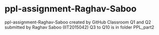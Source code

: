 # ppl-assignment-Raghav-Saboo
ppl-assignment-Raghav-Saboo created by GitHub Classroom
Q1 and Q2 submitted by Raghav Saboo (IIT2015042)
Q3 to Q10 is in folder PPL_part2
